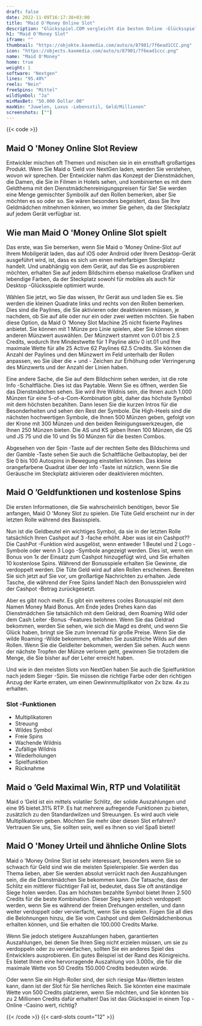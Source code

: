 ```yaml
---
draft: false
date: 2022-11-09T16:17:38+03:00
title: "Maid O'Money Online Slot"
description: "Glücksspiel.COM vergleicht die besten Online -Glücksspiel -Sites und -spiele der Kanada.  Unabhängige Produktbewertungen und exklusive Anmeldeangebote. Jetzt spielen!"
h1: "Maid O'Money Slot"
iframe: ""
thumbnail: "https://objekte.kaxmedia.com/auto/o/87901/7f6ead1CCC.png"
icon: "https://objects.kaxmedia.com/auto/o/87901/7f6ead1ccc.png"
name: "Maid O'Money"
home: true
weight: 1
software: "Nextgen"
lines: "95.40%"
reels: "Nein"
freeSpins: "Mittel"
wildSymbol: "Ja"
minMaxBet: "50.000 Dollar.00"
maxWin: "Juwelen, Luxus -Lebensstil, Geld/Millionen"
screenshots: [""]
---
```


{{< code >}}<h2>Maid O 'Money Online Slot Review</h2><p>Entwickler mischen oft Themen und mischen sie in ein ernsthaft großartiges Produkt. Wenn Sie Maid o ’Geld von NextGen laden, werden Sie verstehen, wovon wir sprechen. Der Entwickler nahm das Konzept der Dienstmädchen, die Damen, die Sie in Filmen in Hotels sehen, und kombinierten es mit dem Geldthema mit den Dienstmädchenreinigungspreisen für Sie! Sie werden eine Menge gemischter Symbolik auf den Rollen bemerken, aber Sie möchten es so oder so. Sie wären besonders begeistert, dass Sie Ihre Geldmädchen mitnehmen können, wo immer Sie gehen, da der Steckplatz auf jedem Gerät verfügbar ist.</p><h2>Wie man Maid O 'Money Online Slot spielt</h2><p>Das erste, was Sie bemerken, wenn Sie Maid o ’Money Online-Slot auf Ihrem Mobilgerät laden, das auf iOS oder Android oder Ihrem Desktop-Gerät ausgeführt wird, ist, dass es sich um einen mehrfarbigen Steckplatz handelt. Und unabhängig von dem Gerät, auf das Sie es ausprobieren möchten, erhalten Sie auf jedem Bildschirm ebenso makellose Grafiken und lebendige Farben, da der Steckplatz sowohl für mobiles als auch für Desktop -Glücksspiele optimiert wurde.</p><p>Wählen Sie jetzt, wo Sie das wissen, Ihr Gerät aus und laden Sie es. Sie werden die kleinen Quadrate links und rechts von den Rollen bemerken. Dies sind die Paylines, die Sie aktivieren oder deaktivieren müssen, je nachdem, ob Sie auf alle oder nur ein oder zwei wetten möchten. Sie haben diese Option, da Maid O 'Money Slot Machine 25 nicht fixierte Paylines anbietet. Sie können mit 1 Münze pro Linie spielen, aber Sie können einen anderen Münzwert auswählen. Der Münzwert stammt von 0.01 bis 2.5 Credits, wodurch Ihre Mindestwette für 1 Payline aktiv 0 ist.01 und Ihre maximale Wette für alle 25 Active 62 Paylines 62.5 Credits. Sie können die Anzahl der Paylines und den Münzwert im Feld unterhalb der Rollen anpassen, wo Sie über die + und - Zeichen zur Erhöhung oder Verringerung des Münzwerts und der Anzahl der Linien haben.</p><p>Eine andere Sache, die Sie auf dem Bildschirm sehen werden, ist die rote Info -Schaltfläche. Dies ist das Paytable. Wenn Sie es öffnen, werden Sie das Dienstmädchen sehen. Sie wird Ihre Wildnis sein, die Ihnen auch 1.000 Münzen für eine 5-of-a-Com-Kombination gibt, daher das höchste Symbol mit dem höchsten bezahlten. Dann lesen Sie die kurzen Intros für die Besonderheiten und sehen den Rest der Symbole. Die High-Heels sind die nächsten hochwertigen Symbole, die Ihnen 500 Münzen geben, gefolgt von der Krone mit 300 Münzen und den beiden Reinigungswerkzeugen, die Ihnen 250 Münzen bieten. Die AS und KS geben Ihnen 100 Münzen, die QS und JS 75 und die 10 und 9s 50 Münzen für die besten Combos.</p><p>Abgesehen von der Spin -Taste auf der rechten Seite des Bildschirms und der Gamble -Taste sehen Sie auch die Schaltfläche Gelbautoplay, bei der Sie 0 bis 100 Autospins in Bewegung einstellen können. Das kleine orangefarbene Quadrat über der Info -Taste ist nützlich, wenn Sie die Geräusche im Steckplatz aktivieren oder deaktivieren möchten.</p><h2>Maid O ’Geldfunktionen und kostenlose Spins</h2><p>Die ersten Informationen, die Sie wahrscheinlich benötigen, bevor Sie anfangen, Maid O 'Money Slot zu spielen. Die Tüte Geld erscheint nur in der letzten Rolle während des Basisspiels.</p><p>Nun ist die Geldbeutel ein wichtiges Symbol, da sie in der letzten Rolle tatsächlich Ihren Cashpot auf 3 -fache erhöht. Aber was ist ein Cashpot?? Die CashPot -Funktion wird ausgelöst, wenn entweder 1 Beutel und 2 Logo -Symbole oder wenn 3 Logo -Symbole angezeigt werden. Dies ist, wenn ein Bonus von 1x der Einsatz zum Cashpot hinzugefügt wird, und Sie erhalten 10 kostenlose Spins. Während der Bonusspiele erhalten Sie Gewinne, die verdoppelt werden. Die Tüte Geld wird auf allen Rollen erscheinen. Bereiten Sie sich jetzt auf Sie vor, um großartige Nachrichten zu erhalten. Jede Tasche, die während der Free Spins landet! Nach den Bonusspielen wird der Cashpot -Betrag zurückgesetzt.</p><p>Aber es gibt noch mehr. Es gibt ein weiteres cooles Bonusspiel mit dem Namen Money Maid Bonus. Am Ende jedes Drehes kann das Dienstmädchen Sie tatsächlich mit dem Geldrad, dem Roaming Wild oder dem Cash Leiter -Bonus -Features belohnen. Wenn Sie das Geldrad bekommen, werden Sie sehen, wie sich die Magd es dreht, und wenn Sie Glück haben, bringt sie Sie zum Innenrad für große Preise. Wenn Sie die wilde Roaming -Wilde bekommen, erhalten Sie zusätzliche Wilds auf den Rollen. Wenn Sie die Geldleiter bekommen, werden Sie sehen. Auch wenn der nächste Tropfen der Münze verloren geht, gewinnen Sie trotzdem die Menge, die Sie bisher auf der Leiter erreicht haben.</p><p>Und wie in den meisten Slots von NextGen haben Sie auch die Spielfunktion nach jedem Sieger -Spin. Sie müssen die richtige Farbe oder den richtigen Anzug der Karte erraten, um einen Gewinnmultiplikator von 2x bzw. 4x zu erhalten.</p><h3>
Slot -Funktionen</h3><ul>
<li></span>
Multiplikatoren</li>
<li></span>
Streuung</li>
<li></span>
Wildes Symbol</li>
<li></span>
Freie Spins</li>
<li></span>
Wachende Wildnis</li>
<li></span>
Zufällige Wildnis</li>
<li></span>
Wiederholungen</li>
<li></span>
Spielfunktion</li>
<li></span>
Rücknahme</li></ul><h2>Maid o ’Geld Maximal Win, RTP und Volatilität</h2><p>Maid o ’Geld ist ein mittels volatiler Schlitz, der solide Auszahlungen und eine 95 bietet.31% RTP. Es hat mehrere aufregende Funktionen zu bieten, zusätzlich zu den Standardwilzen und Streuungen. Es wird auch viele Multiplikatoren geben. Möchten Sie mehr über diesen Slot erfahren? Vertrauen Sie uns, Sie sollten sein, weil es Ihnen so viel Spaß bietet!</p><h2>Maid O 'Money Urteil und ähnliche Online Slots</h2><p>Maid o ’Money Online Slot ist sehr interessant, besonders wenn Sie so schwach für Geld sind wie die meisten Spielerspieler. Sie werden das Thema lieben, aber Sie werden absolut verrückt nach den Auszahlungen sein, die die Dienstmädchen Sie bekommen kann. Die Tatsache, dass der Schlitz ein mittlerer flüchtiger Fall ist, bedeutet, dass Sie oft anständige Siege holen werden. Das am höchsten bezahlte Symbol bietet Ihnen 2.500 Credits für die beste Kombination. Dieser Sieg kann jedoch verdoppelt werden, wenn Sie es während der freien Drehungen erstellen, und dann weiter verdoppelt oder vervierfacht, wenn Sie es spielen. Fügen Sie all dies die Belohnungen hinzu, die Sie vom Cashpot und dem Geldmädchenbonus erhalten können, und Sie erhalten die 100.000 Credits Marke.</p><p>Wenn Sie jedoch stetigere Auszahlungen haben, garantierten Auszahlungen, bei denen Sie Ihren Sieg nicht erzielen müssen, um sie zu verdoppeln oder zu vervierfachen, sollten Sie ein anderes Spiel des Entwicklers ausprobieren. Ein gutes Beispiel ist der Rand des Königreichs. Es bietet Ihnen eine hervorragende Auszahlung von 3.000x, die für die maximale Wette von 50 Credits 150.000 Credits bedeuten würde.</p><p>Oder wenn Sie ein High-Roller sind, der sich riesige Max-Wetten leisten kann, dann ist der Slot für Sie herrliches Reich. Sie könnten eine maximale Wette von 500 Credits platzieren, wenn Sie möchten, und Sie könnten bis zu 2 Millionen Credits dafür erhalten! Das ist das Glücksspiel in einem Top -Online -Casino wert, richtig?</p>{{< /code >}}
 {{< card-slots count="12" >}}